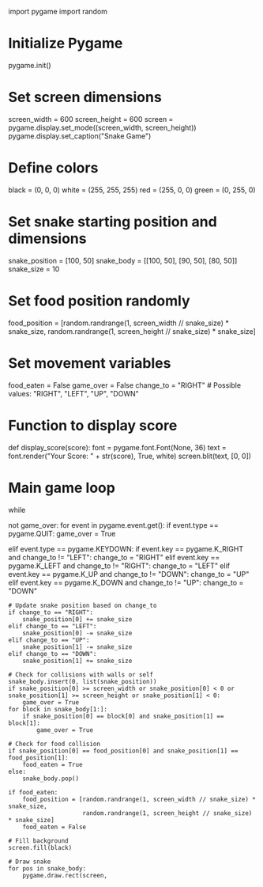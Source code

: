 import pygame
import random

# Initialize Pygame
pygame.init()

# Set screen dimensions
screen_width = 600
screen_height = 600
screen = pygame.display.set_mode((screen_width, screen_height))
pygame.display.set_caption("Snake Game")

# Define colors
black = (0, 0, 0)
white = (255, 255, 255)
red = (255, 0, 0)
green = (0, 255, 0)

# Set snake starting position and dimensions
snake_position = [100, 50]
snake_body = [[100, 50], [90, 50], [80, 50]]
snake_size = 10

# Set food position randomly
food_position = [random.randrange(1, screen_width // snake_size) * snake_size,
                 random.randrange(1, screen_height // snake_size) * snake_size]

# Set movement variables
food_eaten = False
game_over = False
change_to = "RIGHT"  # Possible values: "RIGHT", "LEFT", "UP", "DOWN"

# Function to display score
def display_score(score):
    font = pygame.font.Font(None, 36)
    text = font.render("Your Score: " + str(score), True, white)
    screen.blit(text, [0, 0])

# Main game loop

while
 
not game_over:
    for event in pygame.event.get():
        if event.type == pygame.QUIT:
            game_over = True

        
elif event.type == pygame.KEYDOWN:
            if event.key == pygame.K_RIGHT and change_to != "LEFT":
                change_to = "RIGHT"
            elif event.key == pygame.K_LEFT and change_to != "RIGHT":
                change_to = "LEFT"
            elif event.key == pygame.K_UP and change_to != "DOWN":
                change_to = "UP"
            elif event.key == pygame.K_DOWN and change_to != "UP":
                change_to = "DOWN"

    # Update snake position based on change_to
    if change_to == "RIGHT":
        snake_position[0] += snake_size
    elif change_to == "LEFT":
        snake_position[0] -= snake_size
    elif change_to == "UP":
        snake_position[1] -= snake_size
    elif change_to == "DOWN":
        snake_position[1] += snake_size

    # Check for collisions with walls or self
    snake_body.insert(0, list(snake_position))
    if snake_position[0] >= screen_width or snake_position[0] < 0 or snake_position[1] >= screen_height or snake_position[1] < 0:
        game_over = True
    for block in snake_body[1:]:
        if snake_position[0] == block[0] and snake_position[1] == block[1]:
            game_over = True

    # Check for food collision
    if snake_position[0] == food_position[0] and snake_position[1] == food_position[1]:
        food_eaten = True
    else:
        snake_body.pop()

    if food_eaten:
        food_position = [random.randrange(1, screen_width // snake_size) * snake_size,
                         random.randrange(1, screen_height // snake_size) * snake_size]
        food_eaten = False

    # Fill background
    screen.fill(black)

    # Draw snake
    for pos in snake_body:
        pygame.draw.rect(screen,
